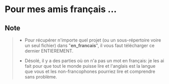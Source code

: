 # Pour mes amis français ...

## Note
> * Pour récupérer n'importe quel projet (ou un sous-répertoire voire un seul fichier) dans "**en_francais**", il vous faut télécharger ce dernier ENTIEREMENT.
>
> * Désolé, il y a des parties où on n'a pas un mot en français: je les ai fait pour que tout le monde puisse lire et l'anglais est la langue que vous et les non-francophones pourriez lire et comprendre sans problème.